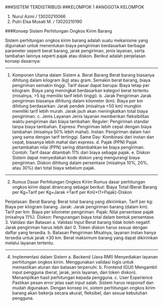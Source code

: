 ###SISTEM TERDISTRIBUSI
##KELOMPOK 1 
#ANGGOTA KELOMPOK
1. Nurul Azmi / 13020210066
2. Putri Elsa Musati M. / 13020210190

###Konsep Sistem Perhitungan Ongkos Kirim Barang

Sistem perhitungan ongkos kirim barang adalah suatu mekanisme yang digunakan untuk menentukan biaya pengiriman berdasarkan berbagai parameter seperti berat barang, jarak pengiriman, jenis layanan, serta tambahan lainnya seperti pajak atau diskon. Berikut adalah penjelasan konsep dasarnya:
________________________________________
1. Komponen Utama dalam Sistem
a. Berat Barang
	Berat barang biasanya dihitung dalam kilogram (kg) atau gram.
	Semakin berat barang, biaya pengiriman semakin tinggi.
	Tarif dasar dapat berupa: 
	Biaya tetap per kilogram.
	Biaya yang meningkat berdasarkan kategori berat tertentu (misalnya, >5 kg memiliki tarif lebih tinggi).
b. Jarak Pengiriman
	Jarak pengiriman biasanya dihitung dalam kilometer (km).
	Biaya per km dihitung berdasarkan: 
	Jarak pendek (misalnya <50 km) mungkin memiliki tarif lebih murah.
	Jarak jauh akan meningkatkan total biaya pengiriman.
c. Jenis Layanan
	Jenis layanan memberikan fleksibilitas waktu pengiriman dan biaya tambahan: 
	Reguler: Pengiriman standar tanpa biaya tambahan.
	Express: Pengiriman lebih cepat dengan biaya tambahan (misalnya 50% lebih mahal).
	Instan: Pengiriman dalam hari yang sama dengan tarif tertinggi.
	Same Day: Kombinasi dari instan dan cepat, biasanya lebih mahal dari express.
d. Pajak (PPN)
	Pajak pertambahan nilai (PPN) sering ditambahkan ke biaya pengiriman.
	Contoh: Tarif dasar ditambah 11% dari biaya sebagai pajak.
e. Diskon
	Sistem dapat menyediakan kode diskon yang mengurangi biaya pengiriman.
	Diskon dihitung dalam persentase (misalnya 10%, 20%, atau 30%) dari total biaya sebelum pajak.
________________________________________
2. Rumus Dasar Perhitungan Ongkos Kirim
Rumus dasar perhitungan ongkos kirim dapat dirancang sebagai berikut:
Biaya Total∶(Berat Barang per Kg+Tarif per Kg+Jarak ×Tarif per Km)×(1+Pajak)-Diskon

Penjelasan:
	Berat Barang: Berat total barang yang dikirimkan.
	Tarif per kg: Biaya per kilogram barang.
	Jarak: Jarak pengiriman barang (dalam km).
	Tarif per km: Biaya per kilometer pengiriman.
	Pajak: Nilai persentase pajak (misalnya 11%).
	Diskon: Pengurangan biaya total dalam bentuk persentase.
3. Validasi dan Batasan
a. Validasi Input
	Berat barang tidak boleh negatif.
	Jarak pengiriman harus lebih dari 0.
	Token diskon harus sesuai dengan daftar yang tersedia.
b. Batasan Pengiriman
	Misalnya, layanan Instan hanya tersedia untuk jarak ≤30 km.
	Berat maksimum barang yang dapat dikirimkan melalui layanan tertentu.
________________________________________
4. Implementasi dalam Sistem
a. Backend (Java RMI)
	Menyediakan layanan perhitungan ongkos kirim.
	Menggunakan validasi logis untuk memastikan aturan dan batasan terpenuhi.
b. Frontend (GUI)
	Mengambil input pengguna (berat, jarak, jenis layanan, dan token diskon).
	Menampilkan hasil perhitungan kepada pengguna.
c. User Experience
	Pastikan pesan error jelas saat input salah.
	Sistem harus responsif dan mudah digunakan.
Dengan konsep ini, sistem perhitungan ongkos kirim barang akan bekerja secara akurat, fleksibel, dan sesuai kebutuhan pengguna.
	
